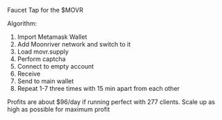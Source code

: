Faucet Tap for the $MOVR

Algorithm:

 1. Import Metamask Wallet
 2. Add Moonriver network and switch to it
 3. Load movr.supply
 4. Perform captcha
 5. Connect to empty account
 6. Receive
 7. Send to main wallet
 8. Repeat 1-7 three times with 15 min apart from each other

Profits are about $96/day if running perfect with 277 clients. Scale up as high as possible for maximum profit
